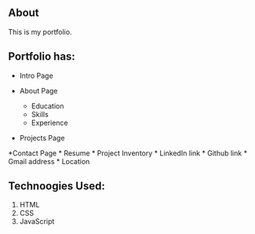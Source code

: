 ## About

This is my portfolio.


## Portfolio has:

* Intro Page

* About Page
     * Education
     * Skills
     * Experience
     
* Projects Page

*Contact Page
     * Resume
     * Project Inventory
     * LinkedIn link
     * Github link
     * Gmail address
     * Location


## Technoogies Used:

1. HTML
2. CSS
3. JavaScript
